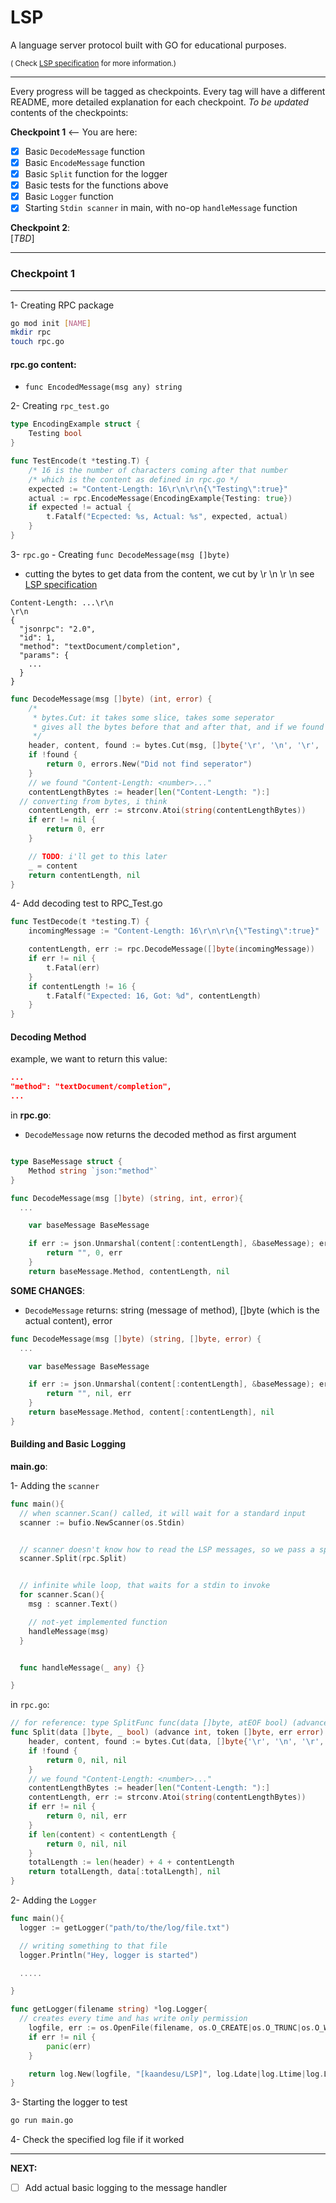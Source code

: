 # LSP

A language server protocol built with GO for educational purposes.

<small>
(
Check <a href="https://microsoft.github.io/language-server-protocol/specifications/lsp/3.17/specification/">LSP specification</a> for more information.)</small>

---

Every progress will be tagged as checkpoints. Every tag will have a different README, more detailed explanation for each checkpoint. _To be updated_ contents of the checkpoints:

**Checkpoint 1** <-- You are here:

- [x] Basic `DecodeMessage` function
- [x] Basic `EncodeMessage` function
- [x] Basic `Split` function for the logger
- [x] Basic tests for the functions above
- [x] Basic `Logger` function
- [x] Starting `Stdin scanner` in main, with no-op `handleMessage` function

**Checkpoint 2**: <br>
[*TBD*]

---

### Checkpoint 1

---

1- Creating RPC package

```bash
go mod init [NAME]
mkdir rpc
touch rpc.go
```

#### rpc.go content:

- `func EncodedMessage(msg any) string`

2- Creating `rpc_test.go`

```go
type EncodingExample struct {
	Testing bool
}

func TestEncode(t *testing.T) {
	/* 16 is the number of characters coming after that number
	/* which is the content as defined in rpc.go */
	expected := "Content-Length: 16\r\n\r\n{\"Testing\":true}"
	actual := rpc.EncodeMessage(EncodingExample{Testing: true})
	if expected != actual {
		t.Fatalf("Ecpected: %s, Actual: %s", expected, actual)
	}
}
```

3- `rpc.go` - Creating `func DecodeMessage(msg []byte)`

- cutting the bytes to get data from the content, we cut by \r \n \r \n see [LSP specification](https://microsoft.github.io/language-server-protocol/specifications/lsp/3.17/specification/)

```
Content-Length: ...\r\n
\r\n
{
  "jsonrpc": "2.0",
  "id": 1,
  "method": "textDocument/completion",
  "params": {
    ...
  }
}
```

```go
func DecodeMessage(msg []byte) (int, error) {
	/*
	 * bytes.Cut: it takes some slice, takes some seperator
	 * gives all the bytes before that and after that, and if we found it
	 */
	header, content, found := bytes.Cut(msg, []byte{'\r', '\n', '\r', '\n'})
	if !found {
		return 0, errors.New("Did not find seperator")
	}
	// we found "Content-Length: <number>..."
	contentLengthBytes := header[len("Content-Length: "):]
  // converting from bytes, i think
	contentLength, err := strconv.Atoi(string(contentLengthBytes))
	if err != nil {
		return 0, err
	}

	// TODO: i'll get to this later
	_ = content
	return contentLength, nil
}
```

4- Add decoding test to RPC_Test.go

```go
func TestDecode(t *testing.T) {
	incomingMessage := "Content-Length: 16\r\n\r\n{\"Testing\":true}"

	contentLength, err := rpc.DecodeMessage([]byte(incomingMessage))
	if err != nil {
		t.Fatal(err)
	}
	if contentLength != 16 {
		t.Fatalf("Expected: 16, Got: %d", contentLength)
	}
}
```

#### Decoding Method

example, we want to return this value:

```json
...
"method": "textDocument/completion",
...
```

in **rpc.go**:

- `DecodeMessage` now returns the decoded method as first argument

```go

type BaseMessage struct {
	Method string `json:"method"`
}

func DecodeMessage(msg []byte) (string, int, error){
  ...

 	var baseMessage BaseMessage

	if err := json.Unmarshal(content[:contentLength], &baseMessage); err != nil {
		return "", 0, err
	}
	return baseMessage.Method, contentLength, nil
```

**SOME CHANGES**:

- `DecodeMessage` returns: string (message of method), []byte (which is the actual content), error

```go
func DecodeMessage(msg []byte) (string, []byte, error) {
  ...

	var baseMessage BaseMessage

	if err := json.Unmarshal(content[:contentLength], &baseMessage); err != nil {
		return "", nil, err
	}
	return baseMessage.Method, content[:contentLength], nil
}
```

#### Building and Basic Logging

**main.go**:

1- Adding the `scanner`

```go
func main(){
  // when scanner.Scan() called, it will wait for a standard input
  scanner := bufio.NewScanner(os.Stdin)


  // scanner doesn't know how to read the LSP messages, so we pass a split function
  scanner.Split(rpc.Split)


  // infinite while loop, that waits for a stdin to invoke
  for scanner.Scan(){
    msg : scanner.Text()

    // not-yet implemented function
    handleMessage(msg)
  }


  func handleMessage(_ any) {}

}
```

in `rpc.go`:

```go
// for reference: type SplitFunc func(data []byte, atEOF bool) (advance int, token []byte, err error)
func Split(data []byte, _ bool) (advance int, token []byte, err error) {
	header, content, found := bytes.Cut(data, []byte{'\r', '\n', '\r', '\n'})
	if !found {
		return 0, nil, nil
	}
	// we found "Content-Length: <number>..."
	contentLengthBytes := header[len("Content-Length: "):]
	contentLength, err := strconv.Atoi(string(contentLengthBytes))
	if err != nil {
		return 0, nil, err
	}
	if len(content) < contentLength {
		return 0, nil, nil
	}
	totalLength := len(header) + 4 + contentLength
	return totalLength, data[:totalLength], nil
}
```

2- Adding the `Logger`

```go
func main(){
  logger := getLogger("path/to/the/log/file.txt")

  // writing something to that file
  logger.Println("Hey, logger is started")

  .....

}

func getLogger(filename string) *log.Logger{
  // creates every time and has write only permission
	logfile, err := os.OpenFile(filename, os.O_CREATE|os.O_TRUNC|os.O_WRONLY, 0666)
	if err != nil {
		panic(err)
	}

	return log.New(logfile, "[kaandesu/LSP]", log.Ldate|log.Ltime|log.Lshortfile)
}

```

3- Starting the logger to test

```bash
go run main.go
```

4- Check the specified log file if it worked

---

**NEXT:**

- [ ] Add actual basic logging to the message handler
